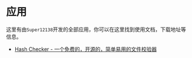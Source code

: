 # 应用
这里有由`Super12138`开发的全部应用，你可以在这里找到使用文档，下载地址等信息。
- [Hash Checker - 一个免费的，开源的，简单易用的文件校验器](/hschecker/intro)